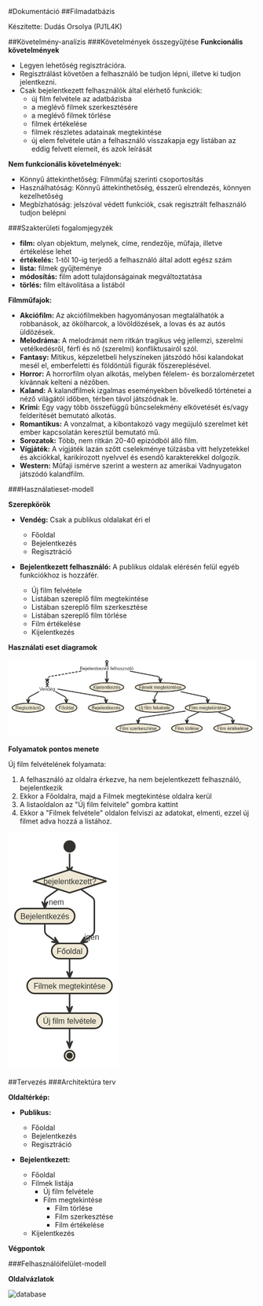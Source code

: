#Dokumentáció
##Filmadatbázis

Készítette: Dudás Orsolya (PJ1L4K)

##Követelmény-analízis
###Követelmények összegyűjtése
**Funkcionális követelmények**
+ Legyen lehetőség regisztrációra.
+ Regisztrálást követően a felhasználó be tudjon lépni, illetve ki tudjon jelentkezni.
+ Csak bejelentkezett felhasználók által elérhető funkciók:
  + új film felvétele az adatbázisba
  + a meglévő filmek szerkesztésére
  + a meglévő filmek törlése
  + filmek értékelése
  + filmek részletes adatainak megtekintése
  + új elem felvétele után a felhasználó visszakapja egy listában az eddig felvett elemeit, és azok leírását

**Nem funkcionális követelmények:**
+ Könnyű áttekinthetőség: Filmműfaj szerinti csoportosítás
+ Használhatóság: Könnyű áttekinthetőség, ésszerű elrendezés, könnyen kezelhetőség
+ Megbízhatóság: jelszóval védett funkciók, csak regisztrált felhasználó tudjon belépni

###Szakterületi fogalomjegyzék

+ **film:** olyan objektum, melynek, címe, rendezője, műfaja, illetve értékelése lehet
+ **értékelés:** 1-től 10-ig terjedő a felhasználó által adott egész szám
+ **lista:** filmek gyűjteménye
+ **módosítás:** film adott tulajdonságainak megváltoztatása
+ **törlés:** film eltávolítása a listából

**Filmműfajok:**

+ **Akciófilm:** Az akciófilmekben hagyományosan megtalálhatók a robbanások, az ökölharcok, a lövöldözések, a lovas és az autós üldözések.
+ **Melodráma:** A melodrámát nem ritkán tragikus vég jellemzi, szerelmi vetélkedésről, férfi és nő (szerelmi) konfliktusairól szól.
+ **Fantasy:** Mítikus, képzeletbeli helyszíneken játszódó hősi kalandokat mesél el, emberfeletti és földöntúli figurák főszereplésével.
+ **Horror:** A horrorfilm olyan alkotás, melyben félelem- és borzalomérzetet kívánnak kelteni a nézőben.
+ **Kaland:**  A kalandfilmek izgalmas eseményekben bővelkedő történetei a néző világától időben, térben távol játszódnak le. 
+ **Krimi:** Egy vagy több összefüggű bűncselekmény elkövetését és/vagy felderítését bemutató alkotás.
+ **Romantikus:** A vonzalmat, a kibontakozó vagy megújuló szerelmet két ember kapcsolatán keresztül bemutató mű.
+ **Sorozatok:** Több, nem ritkán 20-40 epizódból álló film.
+ **Vígjáték:** A vígjáték lazán szőtt cselekménye túlzásba vitt helyzetekkel és akciókkal, karikírozott nyelvvel és esendő karakterekkel dolgozik.
+ **Western:** Műfaji ismérve szerint a western az amerikai Vadnyugaton játszódó kalandfilm.

###Használatieset-modell

**Szerepkörök**

+ **Vendég:** Csak a publikus oldalakat éri el
  + Főoldal
  + Bejelentkezés
  + Regisztráció

+ **Bejelentkezett felhasználó:** A publikus oldalak elérésén felül egyéb funkciókhoz is hozzáfér.
  + Új film felvétele
  + Listában szereplő film megtekintése
  + Listában szereplő film szerkesztése
  + Listában szereplő film törlése
  + Film értékelése
  + Kijelentkezés
  
**Használati eset diagramok**

![database](images/haszn_diagr_1.png)

**Folyamatok pontos menete**

Új film felvételének folyamata:

1. A felhasználó az oldalra érkezve, ha nem bejelentkezett felhasználó, bejelentkezik
2. Ekkor a Főoldalra, majd a Filmek megtekintése oldalra kerül
3. A listaoldalon az "Új film felvitele" gombra kattint
4. Ekkor a "Filmek felvétele" oldalon felviszi az adatokat, elmenti, ezzel új filmet adva hozzá a listához.

![database](images/folyamat_ujfilm.png)

##Tervezés
###Architektúra terv

**Oldaltérkép:**

+ **Publikus:**
  + Főoldal
  + Bejelentkezés
  + Regisztráció

+ **Bejelentkezett:**
  + Főoldal
  + Filmek listája
    + Új film felvétele
    + Film megtekintése
      + Film törlése
      + Film szerkesztése
      + Film értékelése
  + Kijelentkezés

**Végpontok**

###Felhasználóifelület-modell

**Oldalvázlatok**

![database](images/Főoldal2.jpg)

